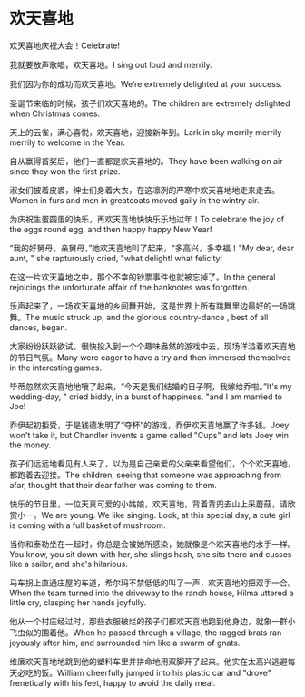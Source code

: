 # 欢天喜地

<p><span class="chinese">欢天喜地庆祝大会！</span><span class="english">Celebrate!</span></p>

<p><span class="chinese">我就要放声歌唱，欢天喜地。</span><span class="english">I sing out loud and merrily.</span></p>

<p><span class="chinese">我们因为你的成功而欢天喜地。</span><span class="english">We’re extremely delighted at your success.</span></p>

<p><span class="chinese">圣诞节来临的时候，孩子们欢天喜地的。</span><span class="english">The children are extremely delighted when Christmas comes.</span></p>

<p><span class="chinese">天上的云雀，满心喜悦，欢天喜地，迎接新年到。</span><span class="english">Lark in sky merrily merrily merrily to welcome in the Year.</span></p>

<p><span class="chinese">自从赢得首奖后，他们一直都是欢天喜地的。</span><span class="english">They have been walking on air since they won the first prize.</span></p>

<p><span class="chinese">淑女们披着皮裘，绅士们身着大衣，在这凛冽的严寒中欢天喜地地走来走去。</span><span class="english">Women in furs and men in greatcoats moved gaily in the wintry air.</span></p>

<p><span class="chinese">为庆祝生蛋圆蛋的快乐，再欢天喜地快快乐乐地过年！</span><span class="english">To celebrate the joy of the eggs round egg, and then happy happy New Year!</span></p>

<p><span class="chinese">“我的好舅母，亲舅母，”她欢天喜地叫了起来，“多高兴，多幸福！</span><span class="english">"My dear, dear aunt, " she rapturously cried, "what delight! what felicity!</span></p>

<p><span class="chinese">在这一片欢天喜地之中，那个不幸的钞票事件也就被忘掉了。</span><span class="english">In the general rejoicings the unfortunate affair of the banknotes was forgotten.</span></p>

<p><span class="chinese">乐声起来了，一场欢天喜地的乡间舞开始，这是世界上所有跳舞里边最好的一场跳舞。</span><span class="english">The music struck up, and the glorious country-dance , best of all dances, began.</span></p>

<p><span class="chinese">大家纷纷跃跃欲试，很快投入到一个个趣味盎然的游戏中去，现场洋溢着欢天喜地的节日气氛。</span><span class="english">Many were eager to have a try and then immersed themselves in the interesting games.</span></p>

<p><span class="chinese">毕蒂忽然欢天喜地地嚷了起来，“今天是我们结婚的日子啊，我嫁给乔啦。”</span><span class="english">It's my wedding-day, " cried biddy, in a burst of happiness, "and I am married to Joe!</span></p>

<p><span class="chinese">乔伊起初拒受，于是钱德发明了“夺杯”的游戏，乔伊欢天喜地赢了许多钱。</span><span class="english">Joey won't take it, but Chandler invents a game called "Cups" and lets Joey win the money.</span></p>

<p><span class="chinese">孩子们远远地看见有人来了，以为是自己亲爱的父亲来看望他们，个个欢天喜地，都跑着去迎接。</span><span class="english">The children, seeing that someone was approaching from afar, thought that their dear father was coming to them.</span></p>

<p><span class="chinese">快乐的节日里，一位天真可爱的小姑娘，欢天喜地，背着背兜去山上采蘑菇，请欣赏小一。</span><span class="english">We are young. We like singing. Look, at this special day, a cute girl is coming with a full basket of mushroom.</span></p>

<p><span class="chinese">当你和泰勒坐在一起时，你总是会被她所感染，她就像是个欢天喜地的水手一样。</span><span class="english">You know, you sit down with her, she slings hash, she sits there and cusses like a sailor, and she's hilarious.</span></p>

<p><span class="chinese">马车拐上直通庄屋的车道，希尔玛不禁低低的叫了一声，欢天喜地的把双手一合。</span><span class="english">When the team turned into the driveway to the ranch house, Hilma uttered a little cry, clasping her hands joyfully.</span></p>

<p><span class="chinese">他从一个村庄经过时，那些衣服破烂的孩子们都欢天喜地跑到他身边，就象一群小飞虫似的围着他。</span><span class="english">When he passed through a village, the ragged brats ran joyously after him, and surrounded him like a swarm of gnats.</span></p>

<p><span class="chinese">维廉欢天喜地地跳到他的塑料车里并拼命地用双脚开了起来。他实在太高兴逃避每天必吃的饭。</span><span class="english">William cheerfully jumped into his plastic car and "drove" frenetically with his feet, happy to avoid the daily meal.</span></p>

